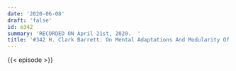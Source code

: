 ```yaml
---
date: '2020-06-08'
draft: 'false'
id: e342
summary: 'RECORDED ON April 21st, 2020.  '
title: '#342 H. Clark Barrett: On Mental Adaptations And Modularity Of Mind'
---
```

{{< episode >}}
